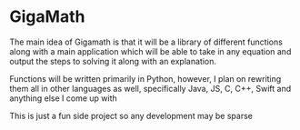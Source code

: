 # GigaMath

The main idea of Gigamath is that it will be a library of different functions along with a main application which will be able to take in any equation and output the steps to solving it along with an explanation.

Functions will be written primarily in Python, however, I plan on rewriting them all in other languages as well, specifically Java, JS, C, C++, Swift and anything else I come up with

This is just a fun side project so any development may be sparse
